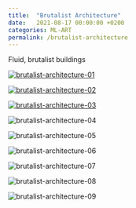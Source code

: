 ```yaml
---
title:  "Brutalist Architecture"
date:   2021-08-17 00:00:00 +0200
categories: ML-ART
permalink: /brutalist-architecture
---
```


Fluid, brutalist buildings

[![brutalist-architecture-01](assets/brutalist-architecture-01.gif)](https://www.hicetnunc.xyz/objkt/212532 "VML/BRAR-01-03")

[![brutalist-architecture-02](assets/brutalist-architecture-02.gif)](https://hicetnunc.xyz/objkt/212529 "VML/BRAR-01-02")

[![brutalist-architecture-03](assets/brutalist-architecture-03.gif)](https://hicetnunc.xyz/objkt/212524 "VML/BRAR-01-01")

![brutalist-architecture-04](assets/brutalist-architecture-04.gif)

![brutalist-architecture-05](assets/brutalist-architecture-05.gif)

![brutalist-architecture-06](assets/brutalist-architecture-06.gif)

![brutalist-architecture-07](assets/brutalist-architecture-07.gif)

![brutalist-architecture-08](assets/brutalist-architecture-08.gif)

![brutalist-architecture-09](assets/brutalist-architecture-09.gif)